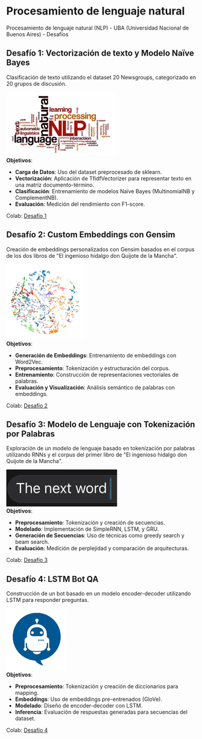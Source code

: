 # Procesamiento de lenguaje natural

Procesamiento de lenguaje natural (NLP) - UBA (Universidad Nacional de Buenos Aires) - Desafíos

## Desafío 1: Vectorización de texto y Modelo Naïve Bayes
Clasificación de texto utilizando el dataset 20 Newsgroups, categorizado en 20 grupos de discusión.

![img1](images/naive_bayes.png)\
**Objetivos**:
- **Carga de Datos**: Uso del dataset preprocesado de sklearn.
- **Vectorización**: Aplicación de TfidfVectorizer para representar texto en una matriz documento-término.
- **Clasificación**: Entrenamiento de modelos Naïve Bayes (MultinomialNB y ComplementNB).
- **Evaluación**: Medición del rendimiento con F1-score.

Colab: [Desafío 1](https://github.com/Kajachuan/nlp/blob/main/desafio%201/Desafio_1.ipynb)

## Desafío 2: Custom Embeddings con Gensim
Creación de embeddings personalizados con Gensim basados en el corpus de los dos libros de "El ingenioso hidalgo don Quijote de la Mancha".

![img1](images/gensim_embeddings.png)\
**Objetivos**:
- **Generación de Embeddings**: Entrenamiento de embeddings con Word2Vec.
- **Preprocesamiento**: Tokenización y estructuración del corpus.
- **Entrenamiento**: Construcción de representaciones vectoriales de palabras.
- **Evaluación y Visualización**: Análisis semántico de palabras con embeddings.

Colab: [Desafío 2](https://github.com/Kajachuan/nlp/blob/main/desafio%202/Desafio_2.ipynb)

## Desafío 3: Modelo de Lenguaje con Tokenización por Palabras
Exploración de un modelo de lenguaje basado en tokenización por palabras utilizando RNNs y el corpus del primer libro de "El ingenioso hidalgo don Quijote de la Mancha".

![img1](images/language_model.png)\
**Objetivos**:
- **Preprocesamiento**: Tokenización y creación de secuencias.
- **Modelado**: Implementación de SimpleRNN, LSTM, y GRU.
- **Generación de Secuencias**: Uso de técnicas como greedy search y beam search.
- **Evaluación**: Medición de perplejidad y comparación de arquitecturas.

Colab: [Desafío 3](https://github.com/Kajachuan/nlp/blob/main/desafio%203/desafio_3_modelo_lenguaje_word.ipynb)

## Desafío 4: LSTM Bot QA
Construcción de un bot basado en un modelo encoder-decoder utilizando LSTM para responder preguntas.

![img1](images/lstm_bot.png)\
**Objetivos**:
- **Preprocesamiento**: Tokenización y creación de diccionarios para mapping.
- **Embeddings**: Uso de embeddings pre-entrenados (GloVe).
- **Modelado**: Diseño de encoder-decoder con LSTM.
- **Inferencia**: Evaluación de respuestas generadas para secuencias del dataset.

Colab: [Desafío 4](https://github.com/Kajachuan/nlp/blob/main/desafio%204/desafio_4_bot_qa.ipynb)
